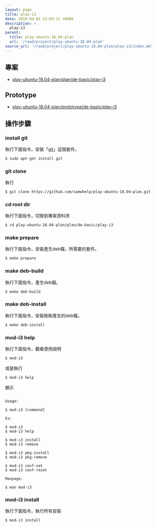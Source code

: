 ```yaml
---
layout: page
title: play-i3
date: 2018-04-01 22:03:11 +0800
description: >
  play-i3
parent:
  title: play-ubuntu-18.04-plan
  url: '/read/project/play-ubuntu-18.04-plan'
source_url: '/read/project/play-ubuntu-18.04-plan/play-i3/index.md'
---
```



## 專案

* [play-ubuntu-18.04-plan/plan/de-basic/play-i3](https://github.com/samwhelp/play-ubuntu-18.04-plan/tree/master/plan/de-basic/play-i3)


## Prototype

* [play-ubuntu-18.04-plan/prototype/de-basic/play-i3](https://github.com/samwhelp/play-ubuntu-18.04-plan/tree/master/prototype/de-basic/play-i3)


## 操作步驟


### install git

執行下面指令，安裝「[git](https://packages.ubuntu.com/bionic/git)」這個套件。

``` sh
$ sudo apt-get install git
```


### git clone

執行

``` sh
$ git clone https://github.com/samwhelp/play-ubuntu-18.04-plan.git
```


### cd root dir

執行下面指令，切換到專案資料夾

``` sh
$ cd play-ubuntu-18.04-plan/plan/de-basic/play-i3
```


### make prepare

執行下面指令，安裝產生deb檔，所需要的套件。

``` sh
$ make prepare
```


### make deb-build

執行下面指令，產生deb檔。

``` sh
$ make deb-build
```


### make deb-install

執行下面指令，安裝剛剛產生的deb檔。

``` sh
$ make deb-install
```


### mod-i3 help

執行下面指令，觀看使用說明

``` sh
$ mod-i3
```

或是執行

``` sh
$ mod-i3 help
```

顯示

```

Usage:

$ mod-i3 [command]

Ex:

$ mod-i3
$ mod-i3 help

$ mod-i3 install
$ mod-i3 remove

$ mod-i3 pkg-install
$ mod-i3 pkg-remove

$ mod-i3 conf-set
$ mod-i3 conf-reset

Manpage:

$ man mod-i3

```


### mod-i3 install

執行下面指令，執行所有安裝

``` sh
$ mod-i3 install
```
